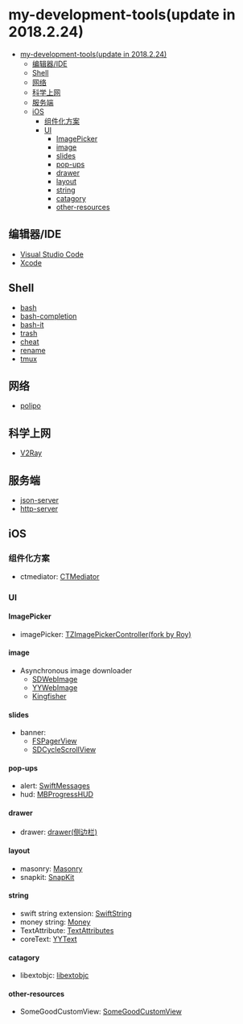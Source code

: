 # my-development-tools(update in 2018.2.24)

<!-- TOC -->

- [my-development-tools(update in 2018.2.24)](#my-development-toolsupdate-in-2018224)
  - [编辑器/IDE](#%E7%BC%96%E8%BE%91%E5%99%A8ide)
  - [Shell](#shell)
  - [网络](#%E7%BD%91%E7%BB%9C)
  - [科学上网](#%E7%A7%91%E5%AD%A6%E4%B8%8A%E7%BD%91)
  - [服务端](#%E6%9C%8D%E5%8A%A1%E7%AB%AF)
  - [iOS](#ios)
    - [组件化方案](#%E7%BB%84%E4%BB%B6%E5%8C%96%E6%96%B9%E6%A1%88)
    - [UI](#ui)
      - [ImagePicker](#imagepicker)
      - [image](#image)
      - [slides](#slides)
      - [pop-ups](#pop-ups)
      - [drawer](#drawer)
      - [layout](#layout)
      - [string](#string)
      - [catagory](#catagory)
      - [other-resources](#other-resources)

<!-- /TOC -->

## 编辑器/IDE
- [Visual Studio Code](https://code.visualstudio.com/)
- [Xcode](https://developer.apple.com/xcode/)

## Shell
- [bash](http://tiswww.case.edu/php/chet/bash/bashtop.html)
- [bash-completion](https://github.com/scop/bash-completion)
- [bash-it](https://github.com/Bash-it/bash-it)
- [trash](https://github.com/sindresorhus/trash)
- [cheat](https://github.com/chrisallenlane/cheat)
- [rename](https://github.com/adoyle-h/my-development-tools#%E7%BC%96%E8%BE%91%E5%99%A8ide)
- [tmux](https://github.com/tmux/tmux)

## 网络
- [polipo](https://github.com/jech/polipo)

## 科学上网
- [V2Ray](https://github.com/v2ray/v2ray-core)

## 服务端
- [json-server](https://github.com/typicode/json-server)
- [http-server](https://github.com/indexzero/http-server)

## iOS
### 组件化方案
- ctmediator: [CTMediator](https://github.com/casatwy/CTMediator)

### UI
#### ImagePicker
- imagePicker: [TZImagePickerController(fork by Roy)](https://github.com/ruanqisevik/TZImagePickerController)

#### image
- Asynchronous image downloader
	- [SDWebImage](https://github.com/rs/SDWebImage)
	- [YYWebImage](https://github.com/ibireme/YYWebImage)
	- [Kingfisher](https://github.com/onevcat/Kingfisher)

#### slides
- banner: 
	- [FSPagerView](https://github.com/WenchaoD/FSPagerView)
	- [SDCycleScrollView](https://github.com/gsdios/SDCycleScrollView)

#### pop-ups
- alert: [SwiftMessages](https://github.com/SwiftKickMobile/SwiftMessages)
- hud: [MBProgressHUD](https://github.com/jdg/MBProgressHUD)

#### drawer  
- drawer: [drawer(侧边栏)](https://github.com/mutualmobile/MMDrawerController)  

#### layout
- masonry: [Masonry](https://github.com/SnapKit/Masonry)
- snapkit: [SnapKit](https://github.com/SnapKit/SnapKit)

#### string
- swift string extension: [SwiftString](https://github.com/amayne/SwiftString)
- money string: [Money](https://github.com/danthorpe/Money)
- TextAttribute: [TextAttributes](https://github.com/delba/TextAttributes)
- coreText: [YYText](https://github.com/ibireme/YYText)

#### catagory
- libextobjc: [libextobjc](https://github.com/jspahrsummers/libextobjc)

#### other-resources
- SomeGoodCustomView: [SomeGoodCustomView](https://github.com/banchichen/SomeGoodCustomView) 

